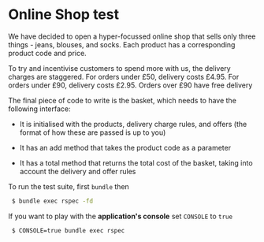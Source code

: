 # Online Shop test

We have decided to open a hyper-focussed online shop that sells 
only three things - jeans, blouses, and socks. Each product has a corresponding 
product code and price.

To try and incentivise customers to spend more with us, the delivery charges are 
staggered. For orders under £50, delivery costs £4.95. For orders under £90, 
delivery costs £2.95. Orders over £90 have free delivery

The final piece of code to write is the basket, which needs to have the following 
interface:

- It is initialised with the products, delivery charge rules, and offers (the format of 
how these are passed is up to you)

- It has an add method that takes the product code as a parameter

- It has a total method that returns the total cost of the basket, taking into 
account the delivery and offer rules


To run the test suite, first ```bundle``` then

```bash
 $ bundle exec rspec -fd
```

If you want to play with the **application's console** set ``CONSOLE`` to ``true``

```bash
 $ CONSOLE=true bundle exec rspec
```

